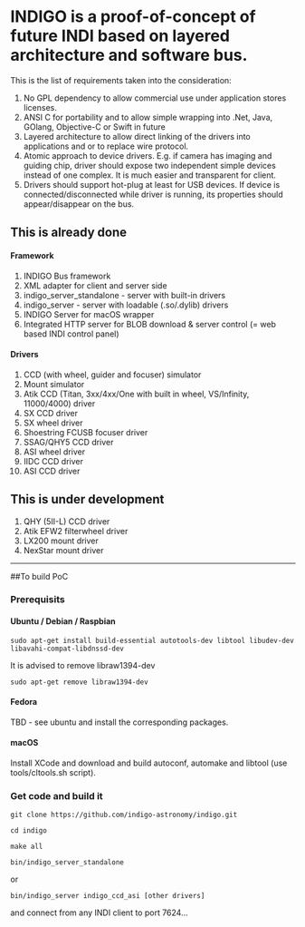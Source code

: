 # INDIGO is a proof-of-concept of future INDI based on layered architecture and software bus.

This is the list of requirements taken into the consideration:

1. No GPL dependency to allow commercial use under application stores licenses.
2. ANSI C for portability and to allow simple wrapping into .Net, Java, GOlang, Objective-C or Swift in future
3. Layered architecture to allow direct linking of the drivers into applications and or to replace wire protocol.
4. Atomic approach to device drivers. E.g. if camera has imaging and guiding chip, driver should expose two independent simple devices instead of one complex. It is much easier and transparent for client.
5. Drivers should support hot-plug at least for USB devices. If device is connected/disconnected while driver is running, its properties should appear/disappear on the bus.

## This is already done

#### Framework

1. INDIGO Bus framework
2. XML adapter for client and server side
3. indigo_server_standalone - server with built-in drivers
4. indigo_server - server with loadable (.so/.dylib) drivers
5. INDIGO Server for macOS wrapper
6. Integrated HTTP server for BLOB download & server control (= web based INDI control panel)

#### Drivers

1. CCD (with wheel, guider and focuser) simulator
2. Mount simulator
3. Atik CCD (Titan, 3xx/4xx/One with built in wheel, VS/Infinity, 11000/4000) driver
4. SX CCD driver
5. SX wheel driver
6. Shoestring FCUSB focuser driver
7. SSAG/QHY5 CCD driver 
8. ASI wheel driver
9. IIDC CCD driver
10. ASI CCD driver

## This is under development

1. QHY (5II-L) CCD driver
2. Atik EFW2 filterwheel driver
3. LX200 mount driver
4. NexStar mount driver

------------------------------------------------------------------------------------------------

##To build PoC

### Prerequisits
#### Ubuntu / Debian / Raspbian

`sudo apt-get install build-essential autotools-dev libtool libudev-dev libavahi-compat-libdnssd-dev`

It is advised to remove libraw1394-dev

`sudo apt-get remove libraw1394-dev`

#### Fedora

TBD - see ubuntu and install the corresponding packages.

#### macOS

Install XCode and download and build autoconf, automake and libtool (use tools/cltools.sh script). 

### Get code and build it

`git clone https://github.com/indigo-astronomy/indigo.git`

`cd indigo`

`make all`

`bin/indigo_server_standalone`

or

`bin/indigo_server indigo_ccd_asi [other drivers]`

and connect from any INDI client to port 7624...
